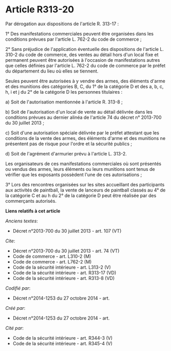 # Article R313-20

Par dérogation aux dispositions de l'article R. 313-17 : 

1° Des manifestations commerciales peuvent être organisées dans les conditions prévues par l'article L. 762-2 du code de
commerce ; 

2° Sans préjudice de l'application éventuelle des dispositions de l'article L. 310-2 du code de commerce, des ventes au
détail hors d'un local fixe et permanent peuvent être autorisées à l'occasion de manifestations autres que celles définies
par l'article L. 762-2 du code de commerce par le préfet du département du lieu où elles se tiennent. 

Seules peuvent être autorisées à y vendre des armes, des éléments d'arme et des munitions des catégories B, C, du 1° de la
catégorie D et des a, b, c, h, i et j du 2° de la catégorie D les personnes titulaires : 

a) Soit de l'autorisation mentionnée à l'article R. 313-8 ; 

b) Soit de l'autorisation d'un local de vente au détail délivrée dans les conditions prévues au dernier alinéa de l'article
74 du décret n° 2013-700 du 30 juillet 2013 ; 

c) Soit d'une autorisation spéciale délivrée par le préfet attestant que les conditions de la vente des armes, des éléments
d'arme et des munitions ne présentent pas de risque pour l'ordre et la sécurité publics ; 

d) Soit de l'agrément d'armurier prévu à l'article L. 313-2. 

Les organisateurs de ces manifestations commerciales où sont présentés ou vendus des armes, leurs éléments ou leurs munitions
sont tenus de vérifier que les exposants possèdent l'une de ces autorisations ; 

3° Lors des rencontres organisées sur les sites accueillant des participants aux activités de paintball, la vente de lanceurs
de paintball classés au 4° de la catégorie C et au h du 2° de la catégorie D peut être réalisée par des commerçants
autorisés.

**Liens relatifs à cet article**

_Anciens textes_:

  - Décret n°2013-700 du 30 juillet 2013 - art. 107 (VT)

_Cite_:

  - Décret n°2013-700  du 30 juillet 2013 - art. 74 (VT)
  - Code de commerce - art. L310-2 (M)
  - Code de commerce - art. L762-2 (M)
  - Code de la sécurité intérieure - art. L313-2 (V)
  - Code de la sécurité intérieure - art. R313-17 (VD)
  - Code de la sécurité intérieure - art. R313-8 (VD)

_Codifié par_:

  - Décret n°2014-1253 du 27 octobre 2014 - art.

_Créé par_:

  - Décret n°2014-1253 du 27 octobre 2014 - art.

_Cité par_:

  - Code de la sécurité intérieure - art. R344-3 (V)
  - Code de la sécurité intérieure - art. R345-4 (V)
